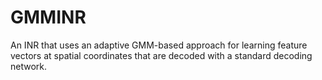 # GMMINR
An INR that uses an adaptive GMM-based approach for learning feature vectors at spatial coordinates that are decoded with a standard decoding network.

